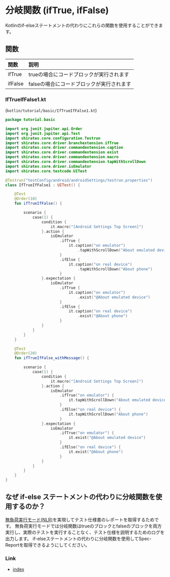# 分岐関数 (ifTrue, ifFalse)

Kotlinのif-elseステートメントの代わりにこれらの関数を使用することができます。

## 関数

| 関数      | 説明                      |
|:--------|:------------------------|
| ifTrue  | trueの場合にコードブロックが実行されます  |
| ifFalse | falseの場合にコードブロックが実行されます |

### IfTrueIfFalse1.kt

(`kotlin/tutorial/basic/IfTrueIfFalse1.kt`)

```kotlin
package tutorial.basic

import org.junit.jupiter.api.Order
import org.junit.jupiter.api.Test
import shirates.core.configuration.Testrun
import shirates.core.driver.branchextension.ifTrue
import shirates.core.driver.commandextension.caption
import shirates.core.driver.commandextension.exist
import shirates.core.driver.commandextension.macro
import shirates.core.driver.commandextension.tapWithScrollDown
import shirates.core.driver.isEmulator
import shirates.core.testcode.UITest

@Testrun("testConfig/android/androidSettings/testrun.properties")
class IfTrueIfFalse1 : UITest() {

    @Test
    @Order(10)
    fun ifTrueIfFalse() {

        scenario {
            case(1) {
                condition {
                    it.macro("[Android Settings Top Screen]")
                }.action {
                    isEmulator
                        .ifTrue {
                            it.caption("on emulator")
                                .tapWithScrollDown("About emulated device")
                        }
                        .ifElse {
                            it.caption("on real device")
                                .tapWithScrollDown("About phone")
                        }
                }.expectation {
                    isEmulator
                        .ifTrue {
                            it.caption("on emulator")
                                .exist("@About emulated device")
                        }
                        .ifElse {
                            it.caption("on real device")
                                .exist("@About phone")
                        }
                }
            }
        }
    }

    @Test
    @Order(20)
    fun ifTrueIfFalse_withMessage() {

        scenario {
            case(1) {
                condition {
                    it.macro("[Android Settings Top Screen]")
                }.action {
                    isEmulator
                        .ifTrue("on emulator") {
                            it.tapWithScrollDown("About emulated device")
                        }
                        .ifElse("on real device") {
                            it.tapWithScrollDown("About phone")
                        }
                }.expectation {
                    isEmulator
                        .ifTrue("on emulator") {
                            it.exist("@About emulated device")
                        }
                        .ifElse("on real device") {
                            it.exist("@About phone")
                        }
                }
            }
        }
    }
}
```

## なぜ if-else ステートメントの代わりに分岐関数を使用するのか？

[無負荷実行モード(NLR)](../../report/no_load_run_mode_ja.md)を実現してテスト仕様書のレポートを取得するためです。
無負荷実行モードでは分岐関数はtrueのブロックとfalseのブロックを両方実行し、実際のテストを実行することなく、テスト仕様を説明するためのログを出力します。
if-elseステートメントの代わりに分岐関数を使用してSpec-Reportを取得できるようにしてください。

### Link

- [index](../../../index_ja.md)

